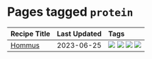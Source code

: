 # Pages tagged `protein`

|Recipe Title|Last Updated|Tags
|:---|:---|:---|
|[Hommus](../recipes/hommus.md)|2023-06-25|[![](https://img.shields.io/badge/tag-healthy-8ce73b)](../tags/healthy.md) [![](https://img.shields.io/badge/tag-messy-208450)](../tags/messy.md) [![](https://img.shields.io/badge/tag-protein-8344b1)](../tags/protein.md) [![](https://img.shields.io/badge/tag-tricky-3a4f8e)](../tags/tricky.md)|